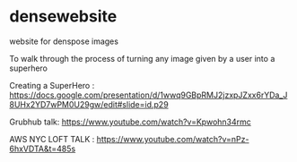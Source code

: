 # densewebsite
website for denspose images

To walk through the process of turning any image given by a user into a superhero 

Creating a SuperHero : https://docs.google.com/presentation/d/1wwq9GBpRMJ2jzxpJZxx6rYDa_J8UHx2YD7wPM0U29gw/edit#slide=id.p29


Grubhub talk: https://www.youtube.com/watch?v=Kpwohn34rmc

AWS NYC LOFT TALK : https://www.youtube.com/watch?v=nPz-6hxVDTA&t=485s

